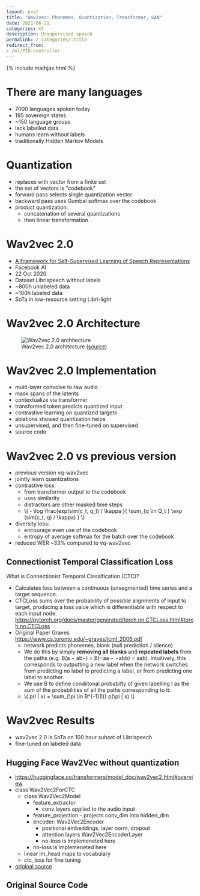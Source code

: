 ```yaml
---
layout: post
title: "Wav2vec: Phonemes, Quantization, Transformer, GAN"
date: 2021-06-21
categories: ml
description: Unsupervised speech
permalink: /:categories/:title
redirect_from:
- /ml/PID-controller
---
```


{% include mathjax.html %}

# There are many languages
- 7000 languages spoken today
- 195 sovereign states
- ~150 language groups
- lack labelled data
- humans learn without labels
- traditionally Hidden Markov Models

# Quantization
- replaces with vector from a finite set
- the set of vectors is "codebook"
- forward pass selects single quantization vector
- backward pass uses Gumbal softmax over the codebook
- product quantization:
	- concatenation of several quantizations
  	- then linear transformation


# Wav2vec 2.0
- [A Framework for Self-Supervised Learning of Speech Representations](https://arxiv.org/pdf/2006.11477.pdf)
- Facebook AI
- 22 Oct 2020
- Dataset Librispeech without labels
- ~800h unlabeled data 
- ~100h labeled data  
- SoTa in low-resource setting Libri-light


# Wav2vec 2.0 Architecture
<figure class="figure">
    <img
        class="figure-img img-fluid rounded lazyload"
        alt="Wav2vec 2.0 architecture"
        data-src="/images/wav2vec-quantization.png"
        style="max-width: 500px">
    <figcaption class="figure-caption">
        Wav2vec 2.0 architecture (<a href="https://arxiv.org/pdf/2006.11477.pdf">source</a>)
    </figcaption>
</figure>

# Wav2vec 2.0 Implementation
- multi-layer convolve to raw audio
- mask spans of the latents
- contextualize via transformer  
- transformed token predicts quantized input
- contrastive learning on quantized targets
- ablations showed quantization helps
- unsupervised, and then fine-tuned on supervised
- source code

# Wav2vec 2.0 vs previous version
- previous version vq-wav2vec
- jointly learn quantizations
- contrastive loss:
  - from transformer output to the codebook
  - uses similarity
  - distractors are other masked time steps
  - \\( - \log \frac{exp(sim(c_t, q_t) / \kappa }{ \sum_{q \in Q_t } \exp (sim(c_t, q) / \kappa) } \\)
- diversity loss:
  - encourage even use of the codebook
  - entropy of average softmax for the batch over the codebook
- reduced WER ~33% compared to vq-wav2vec

## Connectionist Temporal Classification Loss
What is Connectionist Temporal Classification (CTC)?
- Calculates loss between a continuous (unsegmented) time series and a target sequence.
- CTCLoss sums over the probability of possible alignments of input to target, producing a loss value which is differentiable with respect to each input node. https://pytorch.org/docs/master/generated/torch.nn.CTCLoss.html#torch.nn.CTCLoss
- Original Paper Graves https://www.cs.toronto.edu/~graves/icml_2006.pdf
	- network predicts phonemes, blank (null prediction / silence)
	- We do this by simply **removing all blanks** and **repeated labels** from the paths (e.g. B(a − ab−) = B(−aa − −abb) = aab). Intuitively, this corresponds to outputting a new label when the network switches from predicting no label to predicting a label, or from predicting one label to another.
	- We use B to define condiitonal probabilty of given labelling l as the sum of the probabilities of all the paths corresponding to it:
  - \\( p(l  \| x) = \sum_{\pi \in B^{-1}(l)} p(\pi \| x) \\)

# Wav2vec Results
- wav2vec 2.0 is SoTa on 100 hour subset of Librispeech
- fine-tuned on labeled data

	
## Hugging Face Wav2Vec without quantization
- https://huggingface.co/transformers/model_doc/wav2vec2.html#overview
- class Wav2Vec2ForCTC
	- class Wav2Vec2Model
		- feature_extractor
			- conv layers applied to the audio input
		- feature_projection - projects conv_dim into hidden_dim
		- encoder: Wav2Vec2Encoder
			- positional embeddings, layer norm, dropout
			- attention layers Wav2Vec2EncoderLayer
			- no-loss is implemeneted here
		- no-loss is implemeneted here
	- linear lm_head maps  to vocabulary
	- ctc_loss for fine tuning
- [original source](https://github.com/pytorch/fairseq/tree/master/examples/wav2vec)

## Original Source Code
